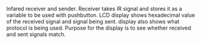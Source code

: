 Infared receiver and sender.
Receiver takes IR signal and stores it as a variable to be used with pushbutton. 
LCD display shows hexadecimal value of the received signal and signal being sent. 
display also shows what protocol is being used. 
Purpose for the display is to see whether received and sent signals match.
